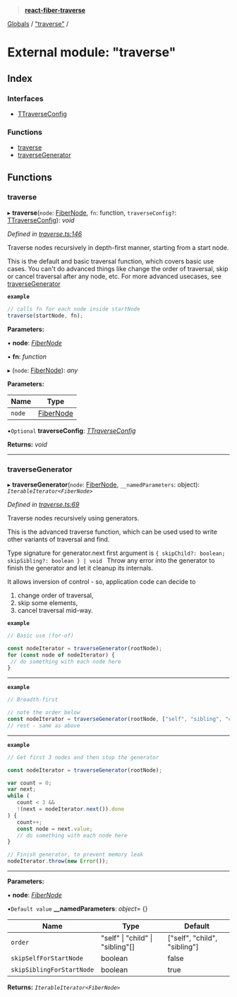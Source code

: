 > **[react-fiber-traverse](../README.md)**

[Globals](../globals.md) / ["traverse"](_traverse_.md) /

# External module: "traverse"

## Index

### Interfaces

* [TTraverseConfig](../interfaces/_traverse_.ttraverseconfig.md)

### Functions

* [traverse](_traverse_.md#traverse)
* [traverseGenerator](_traverse_.md#traversegenerator)

## Functions

###  traverse

▸ **traverse**(`node`: [FiberNode](_mocked_types_index_.md#fibernode), `fn`: function, `traverseConfig?`: [TTraverseConfig](../interfaces/_traverse_.ttraverseconfig.md)): *void*

*Defined in [traverse.ts:146](https://github.com/bendtherules/react-fiber-traverse/blob/c92c64b/src/traverse.ts#L146)*

Traverse nodes recursively in depth-first manner, starting from a start node.

This is the default and basic traversal function, which covers basic use cases.
You can't do advanced things like change the order of traversal, skip or cancel traversal after any node, etc.
For more advanced usecases, see [traverseGenerator](_traverse_.md#traversegenerator)

**`example`** 
```js
// calls fn for each node inside startNode
traverse(startNode, fn);
```

**Parameters:**

▪ **node**: *[FiberNode](_mocked_types_index_.md#fibernode)*

▪ **fn**: *function*

▸ (`node`: [FiberNode](_mocked_types_index_.md#fibernode)): *any*

**Parameters:**

Name | Type |
------ | ------ |
`node` | [FiberNode](_mocked_types_index_.md#fibernode) |

▪`Optional`  **traverseConfig**: *[TTraverseConfig](../interfaces/_traverse_.ttraverseconfig.md)*

**Returns:** *void*

___

###  traverseGenerator

▸ **traverseGenerator**(`node`: [FiberNode](_mocked_types_index_.md#fibernode), `__namedParameters`: object): *`IterableIterator<FiberNode>`*

*Defined in [traverse.ts:69](https://github.com/bendtherules/react-fiber-traverse/blob/c92c64b/src/traverse.ts#L69)*

Traverse nodes recursively using generators.

This is the advanced traverse function, which can be used used
to write other variants of traversal and find.

Type signature for generator.next first argument is `{ skipChild?: boolean; skipSibling?: boolean } | void `
Throw any error into the generator to finish the generator and let it cleanup its internals.

It allows inversion of control -
so, application code can decide to
1. change order of traversal,
2. skip some elements,
3. cancel traversal mid-way.

**`example`** 
```js
// Basic use (for-of)

const nodeIterator = traverseGenerator(rootNode);
for (const node of nodeIterator) {
 // do something with each node here
}
```
------

**`example`** 
```js
// Breadth-first

// note the order below
const nodeIterator = traverseGenerator(rootNode, ["self", "sibling", "child"]);
// rest - same as above
```
-----

**`example`** 
```js
// Get first 3 nodes and then stop the generator

const nodeIterator = traverseGenerator(rootNode);

var count = 0;
var next;
while (
   count < 3 &&
   !(next = nodeIterator.next()).done
) {
   count++;
   const node = next.value;
   // do something with each node here
}

// Finish generator, to prevent memory leak
nodeIterator.throw(new Error());
```
-----

**Parameters:**

▪ **node**: *[FiberNode](_mocked_types_index_.md#fibernode)*

▪`Default value`  **__namedParameters**: *object*=  {}

Name | Type | Default |
------ | ------ | ------ |
`order` | "self" \| "child" \| "sibling"[] |  ["self", "child", "sibling"] |
`skipSelfForStartNode` | boolean | false |
`skipSiblingForStartNode` | boolean | true |

**Returns:** *`IterableIterator<FiberNode>`*